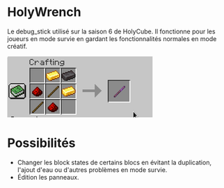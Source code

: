 # HolyWrench

Le debug_stick utilisé sur la saison 6 de HolyCube. Il fonctionne pour les joueurs en mode survie en gardant les fonctionnalités normales en mode créatif.

![Craft](/res/craft.png?raw=true "Craft")

# Possibilités

- Changer les block states de certains blocs en évitant la duplication, l'ajout d'eau ou d'autres problèmes en mode survie.
- Édition les panneaux.